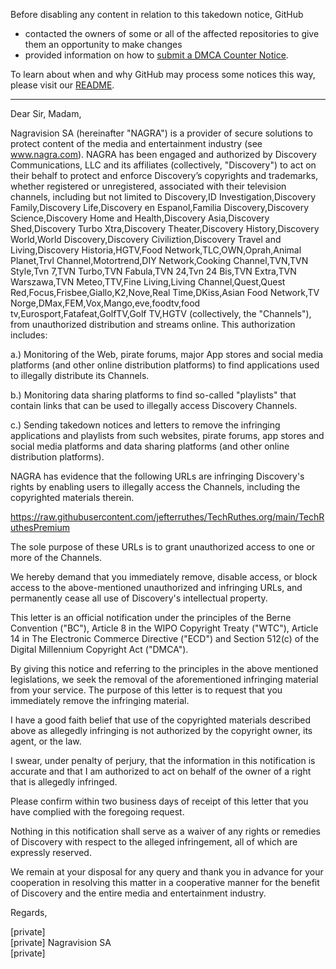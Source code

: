 Before disabling any content in relation to this takedown notice, GitHub
- contacted the owners of some or all of the affected repositories to give them an opportunity to make changes
- provided information on how to [submit a DMCA Counter Notice](https://docs.github.com/en/articles/guide-to-submitting-a-dmca-counter-notice).

To learn about when and why GitHub may process some notices this way, please visit our [README](https://github.com/github/dmca/blob/master/README.md).

---

Dear Sir, Madam,

Nagravision SA (hereinafter "NAGRA") is a provider of secure solutions to protect content of the media and entertainment industry (see www.nagra.com). NAGRA has been engaged and authorized by Discovery Communications, LLC and its affiliates (collectively, "Discovery") to act on their behalf to protect and enforce Discovery’s copyrights and trademarks, whether registered or unregistered, associated with their television channels, including but not limited to Discovery,ID Investigation,Discovery Family,Discovery Life,Discovery en Espanol,Familia Discovery,Discovery Science,Discovery Home and Health,Discovery Asia,Discovery Shed,Discovery Turbo Xtra,Discovery Theater,Discovery History,Discovery World,World Discovery,Discovery Civiliztion,Discovery Travel and Living,Discovery Historia,HGTV,Food Network,TLC,OWN,Oprah,Animal Planet,Trvl Channel,Motortrend,DIY Network,Cooking Channel,TVN,TVN Style,Tvn 7,TVN Turbo,TVN Fabula,TVN 24,Tvn 24 Bis,TVN Extra,TVN Warszawa,TVN Meteo,TTV,Fine Living,Living Channel,Quest,Quest Red,Focus,Frisbee,Giallo,K2,Nove,Real Time,DKiss,Asian Food Network,TV Norge,DMax,FEM,Vox,Mango,eve,foodtv,food tv,Eurosport,Fatafeat,GolfTV,Golf TV,HGTV (collectively, the "Channels"), from unauthorized distribution and streams online. This authorization includes:

a.) Monitoring of the Web, pirate forums, major App stores and social media platforms (and other online distribution platforms) to find applications used to illegally distribute its Channels.

b.) Monitoring data sharing platforms to find so-called "playlists" that contain links that can be used to illegally access Discovery Channels.

c.) Sending takedown notices and letters to remove the infringing applications and playlists from such websites, pirate forums, app stores and social media platforms and data sharing platforms (and other online distribution platforms).

NAGRA has evidence that the following URLs are infringing Discovery's rights by enabling users to illegally access the Channels, including the copyrighted materials therein.

https://raw.githubusercontent.com/jefterruthes/TechRuthes.org/main/TechRuthesPremium

The sole purpose of these URLs is to grant unauthorized access to one or more of the Channels.

We hereby demand that you immediately remove, disable access, or block access to the above-mentioned unauthorized and infringing URLs, and permanently cease all use of Discovery's intellectual property.

This letter is an official notification under the principles of the Berne Convention ("BC"), Article 8 in the WIPO Copyright Treaty ("WTC"), Article 14 in The Electronic Commerce Directive ("ECD") and Section 512(c) of the Digital Millennium Copyright Act ("DMCA").

By giving this notice and referring to the principles in the above mentioned legislations, we seek the removal of the aforementioned infringing material from your service. The purpose of this letter is to request that you immediately remove the infringing material.

I have a good faith belief that use of the copyrighted materials described above as allegedly infringing is not authorized by the copyright owner, its agent, or the law.

I swear, under penalty of perjury, that the information in this notification is accurate and that I am authorized to act on behalf of the owner of a right that is allegedly infringed.

Please confirm within two business days of receipt of this letter that you have complied with the foregoing request.

Nothing in this notification shall serve as a waiver of any rights or remedies of Discovery with respect to the alleged infringement, all of which are expressly reserved.

We remain at your disposal for any query and thank you in advance for your cooperation in resolving this matter in a cooperative manner for the benefit of Discovery and the entire media and entertainment industry.

Regards,

[private]  
[private]
Nagravision SA  
[private]
